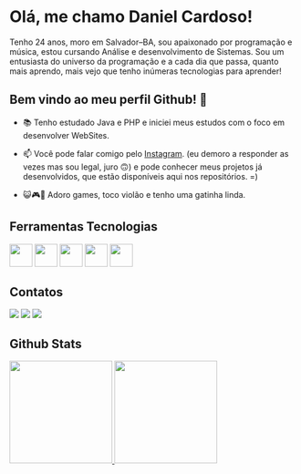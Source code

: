 # Olá, me chamo Daniel Cardoso!
Tenho 24 anos, moro em Salvador–BA, sou apaixonado por programação e música, estou cursando Análise e desenvolvimento de Sistemas. Sou um entusiasta do universo da programação e a cada dia que passa, quanto mais aprendo, mais vejo que tenho inúmeras tecnologias para aprender!

## Bem vindo ao meu perfil Github! 👋

- 📚  Tenho estudado Java e PHP e iniciei meus estudos com o foco em desenvolver WebSites.
 
- 📫 Você pode falar comigo pelo [Instagram](https://www.instagram.com/_danielcarloss_/). (eu demoro a responder as vezes mas sou legal, juro 🙃) e pode conhecer meus projetos já desenvolvidos, que estão disponíveis aqui nos repositórios. =)

- 😺🎮🎸 Adoro games, toco violão e tenho uma gatinha linda.
      
 ## Ferramentas Tecnologias
 <div>
   
<img src="https://cdn.jsdelivr.net/gh/devicons/devicon@latest/icons/html5/html5-original.svg" width="40" height="40" />
<img src="https://cdn.jsdelivr.net/gh/devicons/devicon@latest/icons/css3/css3-original.svg" width="40" height="40" />
<img src="https://cdn.jsdelivr.net/gh/devicons/devicon@latest/icons/javascript/javascript-original.svg" width="40" height="40" /> 
<img src="https://cdn.jsdelivr.net/gh/devicons/devicon@latest/icons/php/php-original.svg" width="40" height="40" />
<img src="https://cdn.jsdelivr.net/gh/devicons/devicon@latest/icons/java/java-original.svg" width="40" height="40" />
 </div>

## Contatos

<div>
<a href="https://www.instagram.com/_danielcarloss_/" target="_blank"><img loading="lazy" src="https://img.shields.io/badge/-Instagram-%23E4405F?style=for-the-badge&logo=instagram&logoColor=white" target="_blank"></a>
<a href = "mailto:dc2651065@gmail.com"><img loading="lazy" src="https://img.shields.io/badge/Gmail-D14836?style=for-the-badge&logo=gmail&logoColor=white" target="_blank"></a>
<a href="https://www.linkedin.com/in/daniel-cardoso1999/" target="_blank"><img loading="lazy" src="https://img.shields.io/badge/-LinkedIn-%230077B5?style=for-the-badge&logo=linkedin&logoColor=white" target="_blank"></a>   
</div>

## Github Stats

 <div>
   <a href="https://github.com/Danielcard99">
   <img loading="lazy" height="180em" src="https://github-readme-stats.vercel.app/api/top-langs/?username=Danielcard99&layout=compact&langs_count=7&theme=dracula"/>
   <img loading="lazy" height="180em" src="https://github-readme-stats.vercel.app/api?username=Danielcard99&show_icons=true&theme=dracula&include_all_commits=true&count_private=true"/>
</div>


